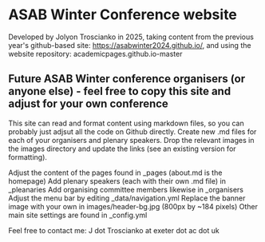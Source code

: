 # ASAB Winter Conference website

Developed by Jolyon Troscianko in 2025, taking content from the previous year's github-based site: https://asabwinter2024.github.io/, and using the website repository: academicpages.github.io-master

## Future ASAB Winter conference organisers (or anyone else) - feel free to copy this site and adjust for your own conference

This site can read and format content using markdown files, so you can probably just adjsut all the code on Github directly. Create new .md files for each of your organisers and plenary speakers. Drop the relevant images in the images directory and update the links (see an existing version for formatting).

Adjust the content of the pages found in _pages (about.md is the homepage)
Add plenary speakers (each with their own .md file) in _pleanaries
Add organising committee members likewise in _organisers
Adjust the menu bar by editing _data/navigation.yml
Replace the banner image with your own in images/header-bg.jpg (800px by ~184 pixels)
Other main site settings are found in _config.yml

Feel free to contact me: J dot Troscianko at exeter dot ac dot uk
